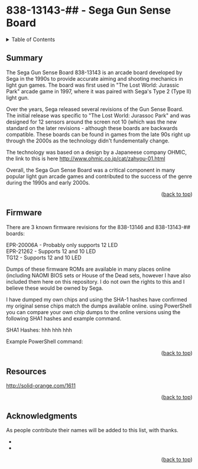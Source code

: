 # 838-13143-## - Sega Gun Sense Board
<div id="top"></div>

<!-- TABLE OF CONTENTS -->
<details>
  <summary>Table of Contents</summary>
  <ol>
    <li>
      <a href="#Summary">Summary</a>
    </li>
    <li><a href="#contributing">Contributing</a></li>
    <li><a href="#contact">Contact</a></li>
    <li><a href="#acknowledgments">Acknowledgments</a></li>
  </ol>
</details>

<!-- SUMMARY-->
## Summary

The Sega Gun Sense Board 838-13143 is an arcade board developed by Sega in the 1990s to provide accurate aiming and shooting mechanics in light gun games. The board was first used in "The Lost World: Jurassic Park" arcade game in 1997, where it was paired with Sega's Type 2 (Type II) light gun.

Over the years, Sega released several revisions of the Gun Sense Board. The initial release was specific to "The Lost World: Jurassoc Park" and was designed for 12 sensors around the screen not 10 (which was the new standard on the later revisions - although these boards are backwards compatible. These boards can be found in games from the late 90s right up through the 2000s as the technology didn't fundementally change.

The technology was based on a design by a Japaneese company OHMIC, the link to this is here http://www.ohmic.co.jp/cat/zahyou-01.html

Overall, the Sega Gun Sense Board was a critical component in many popular light gun arcade games and contributed to the success of the genre during the 1990s and early 2000s.

<p align="right">(<a href="#top">back to top</a>)</p>

<!-- FIRMWARE -->
## Firmware

There are 3 known firmware revisions for the 838-13146 and 838-13143-## boards:

EPR-20006A - Probably only supports 12 LED  
EPR-21262 - Supports 12 and 10 LED  
TG12 - Supports 12 and 10 LED  

Dumps of these firmware ROMs are available in many places online (including NAOMI BIOS sets or House of the Dead sets, however I have also included them here on this repository. I do not own the rights to this and I believe these would be owned by Sega.

I have dumped my own chips and using the SHA-1 hashes have confirmed my original sense chips match the dumps available online. using PowerShell you can compare your own chip dumps to the online versions using the following SHA1 hashes and example command.

SHA1 Hashes:
hhh
hhh
hhh

Example PowerShell command:




<p align="right">(<a href="#top">back to top</a>)</p>

<!-- RESOURCES -->
## Resources

http://solid-orange.com/1611

<p align="right">(<a href="#top">back to top</a>)</p>

<!-- ACKNOWLEDGMENTS -->
## Acknowledgments

As people contribute their names will be added to this list, with thanks.

* []()
* []()

<p align="right">(<a href="#top">back to top</a>)</p>
